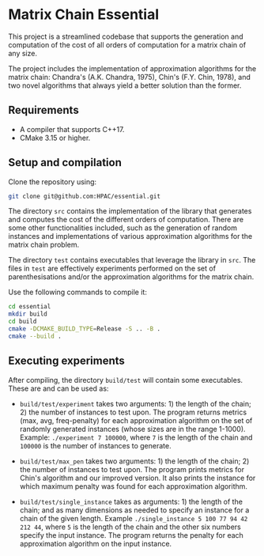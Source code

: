 # Matrix Chain Essential

This project is a streamlined codebase that supports the generation and computation of the cost of all orders of computation for a matrix chain of any size.

The project includes the implementation of approximation algorithms for the matrix chain: Chandra's (A.K. Chandra, 1975), Chin's (F.Y. Chin, 1978), and two novel algorithms that always yield a better solution than the former.

## Requirements

* A compiler that supports C++17.
* CMake 3.15 or higher.

## Setup and compilation

Clone the repository using:

```bash
git clone git@github.com:HPAC/essential.git
```

The directory `src` contains the implementation of the library that generates and computes the cost of the different orders of computation. There are some other functionalities included, such as the generation of random instances and implementations of various approximation algorithms for the matrix chain problem. 

The directory `test` contains executables that leverage the library in `src`. The files in `test` are effectively experiments performed on the set of parenthesisations and/or the approximation algorithms for the matrix chain.

Use the following commands to compile it:

```bash
cd essential
mkdir build
cd build
cmake -DCMAKE_BUILD_TYPE=Release -S .. -B .
cmake --build .
```

## Executing experiments

After compiling, the directory `build/test` will contain some executables. These are and can be used as:

* `build/test/experiment` takes two arguments: 1) the length of the chain; 2) the number of instances to test upon. The program returns metrics (max, avg, freq-penalty) for each approximation algorithm on the set of randomly generated instances (whose sizes are in the range 1-1000). Example: `./experiment 7 100000`, where `7` is the length of the chain and `100000` is the number of instances to generate.

* `build/test/max_pen` takes two arguments: 1) the length of the chain; 2) the number of instances to test upon. The program prints metrics for Chin's algorithm and our improved version. It also prints the instance for which maximum penalty was found for each approximation algorithm.

* `build/test/single_instance` takes as arguments: 1) the length of the chain; and as many dimensions as needed to specify an instance for a chain of the given length. Example `./single_instance 5 100 77 94 42 212 44`, where `5` is the length of the chain and the other six numbers specify the input instance. The program returns the penalty for each approximation algorithm on the input instance.
